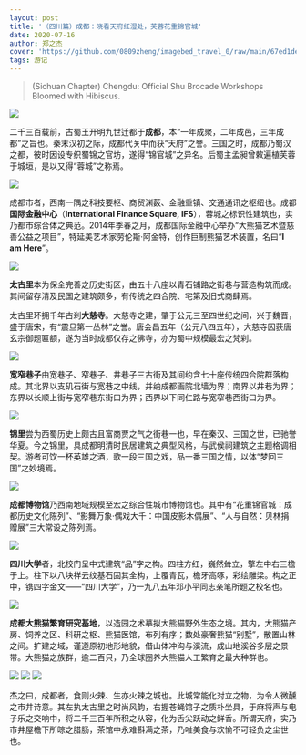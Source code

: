 ```yaml
---
layout: post
title: '（四川篇）成都：晓看天府红湿处，芙蓉花重锦官城'
date: 2020-07-16
author: 郑之杰
cover: 'https://github.com/0809zheng/imagebed_travel_0/raw/main/67ed1dee0ba3d5a1d7eb0ba8.png'
tags: 游记
---
```


> (Sichuan Chapter) Chengdu: Official Shu Brocade Workshops Bloomed with Hibiscus.

![](https://github.com/0809zheng/imagebed_travel_0/raw/main/67ed1dee0ba3d5a1d7eb0ba8.png)

二千三百载前，古蜀王开明九世迁都于**成都**，本“一年成聚，二年成邑，三年成都”之旨也。秦末汉初之际，成都代关中而获“天府”之誉。三国之时，成都乃蜀汉之都，彼时因设专织蜀锦之官坊，遂得“锦官城”之异名。后蜀主孟昶曾敕遍植芙蓉于城垣，是以又得“蓉城”之称焉。

![](https://github.com/0809zheng/imagebed_travel_0/raw/main/67ebd62e0ba3d5a1d7e93eca.png)

成都市者，西南一隅之科技要枢、商贸渊薮、金融重镇、交通通讯之枢纽也。成都**国际金融中心**（**International Finance Square, IFS**），蓉城之标识性建筑也，实乃都市综合体之典范。2014年季春之月，成都国际金融中心举办“大熊猫艺术暨慈善公益之项目”，特延美艺术家劳伦斯·阿金特，创作巨制熊猫艺术装置，名曰“**I am Here**”。

![](https://github.com/0809zheng/imagebed_travel_0/raw/main/67ebd6a50ba3d5a1d7e94022.png)

**太古里**本为保全完善之历史街区，由五十八座以青石铺路之街巷与营造构筑而成。其间留存清及民国之建筑颇多，有传统之四合院、宅第及旧式商肆焉。

太古里环拥千年古刹**大慈寺**。大慈寺之建，肇于公元三至四世纪之间，兴于魏晋，盛于唐宋，有“震旦第一丛林”之誉。唐会昌五年（公元八四五年），大慈寺因获唐玄宗御题匾额，遂为当时成都仅存之佛寺，亦为蜀中规模最宏之梵刹。

![](https://github.com/0809zheng/imagebed_travel_0/raw/main/67ebd8620ba3d5a1d7e94617.png)

**宽窄巷子**由宽巷子、窄巷子、井巷子三古街及其间约含七十座传统四合院群落构成。其北界以支矶石街与宽巷之中线，并纳成都画院北墙为界；南界以井巷为界；东界以长顺上街与宽窄巷东街口为界；西界以下同仁路与宽窄巷西街口为界。

![](https://github.com/0809zheng/imagebed_travel_0/raw/main/67ebd9840ba3d5a1d7e948ef.png)

**锦里**尝为西蜀历史上颇古且富商贾之气之街巷一也，早在秦汉、三国之世，已驰誉华夏。今之锦里，具成都明清时民居建筑之典型风格，与武侯祠建筑之主题格调相契。游者可饮一杯英雄之酒，歌一段三国之戏，品一番三国之情，以体“梦回三国”之妙境焉。

![](https://github.com/0809zheng/imagebed_travel_0/raw/main/67ebd9cd0ba3d5a1d7e948ff.jpg)

**成都博物馆**乃西南地域规模至宏之综合性城市博物馆也。其中有“花重锦官城：成都历史文化陈列”、“影舞万象·偶戏大千：中国皮影木偶展”、“人与自然：贝林捐赠展”三大常设之陈列焉。

![](https://github.com/0809zheng/imagebed_travel_0/raw/main/67ebda930ba3d5a1d7e94ad5.png)

**四川大学**者，北校门呈中式建筑“品”字之构。四柱方红，巍然耸立，擎左中右三檐于上。柱下以八块祥云纹基石固其全构，上覆青瓦，檐牙高啄，彩绘雕梁。构之正中，镌四字金文——“四川大学”，乃一九八五年邓小平同志亲笔所题之校名也。

![](https://github.com/0809zheng/imagebed_travel_0/raw/main/67ebdc000ba3d5a1d7e94fa7.png)

**成都大熊猫繁育研究基地**，以造园之术摹拟大熊猫野外生态之境。其内，大熊猫产房、饲养之区、科研之枢、熊猫医馆，布列有序；数处豪奢熊猫“别墅”，散置山林之间。扩建之域，谨遵原初地形地貌，借山体冲沟与溪流，成山地溪谷多层之景带。大熊猫之族群，逾二百只，乃全球圈养大熊猫人工繁育之最大种群也。

![](https://github.com/0809zheng/imagebed_travel_0/raw/main/67ebdcf30ba3d5a1d7e951b8.png)
![](https://github.com/0809zheng/imagebed_travel_0/raw/main/67ebdddc0ba3d5a1d7e953c1.png)
![](https://github.com/0809zheng/imagebed_travel_0/raw/main/67ebde560ba3d5a1d7e954b7.png)

杰之曰，成都者，食则火辣、生亦火辣之城也。此城常能化对立之物，为令人微醺之市井诗意。其左执太古里之时尚风韵，右握苍蝇馆子之质朴坐具，于麻将声与电子乐之交响中，将二千三百年所积之从容，化为舌尖跃动之鲜香。所谓天府，实乃市井屋檐下所晾之腊肠，茶馆中永难斟满之茶，乃唯美食与欢愉不可轻负之尘世也。
